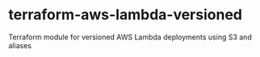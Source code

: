 # terraform-aws-lambda-versioned
Terraform module for versioned AWS Lambda deployments using S3 and aliases
